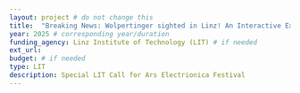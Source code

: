 ```yaml
---
layout: project # do not change this
title: 	"Breaking News: Wolpertinger sighted in Linz! An Interactive Experience Exploring the Machanics of Misinformation" # title of the project
year: 2025 # corresponding year/duration
funding_agency: Linz Institute of Technology (LIT) # if needed
ext_url:
budget: # if needed
type: LIT 
description: Special LIT Call for Ars Electrionica Festival
---
```

